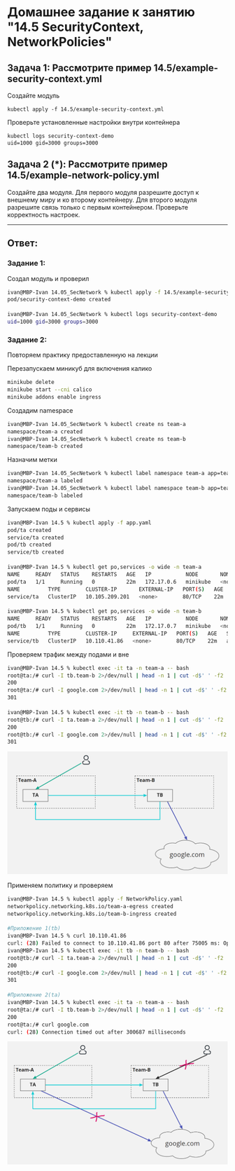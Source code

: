 # Домашнее задание к занятию "14.5 SecurityContext, NetworkPolicies"

## Задача 1: Рассмотрите пример 14.5/example-security-context.yml

Создайте модуль

```
kubectl apply -f 14.5/example-security-context.yml
```

Проверьте установленные настройки внутри контейнера

```
kubectl logs security-context-demo
uid=1000 gid=3000 groups=3000
```

## Задача 2 (*): Рассмотрите пример 14.5/example-network-policy.yml

Создайте два модуля. Для первого модуля разрешите доступ к внешнему миру
и ко второму контейнеру. Для второго модуля разрешите связь только с
первым контейнером. Проверьте корректность настроек.

---

## Ответ:

### Задание 1:

Создал модуль и проверил
```bash
ivan@MBP-Ivan 14.05_SecNetwork % kubectl apply -f 14.5/example-security-context.yml
pod/security-context-demo created

ivan@MBP-Ivan 14.05_SecNetwork % kubectl logs security-context-demo
uid=1000 gid=3000 groups=3000
```

### Задание 2:

Повторяем практику предоставленную на лекции

Перезапускаем миникуб для включения калико
```bash
minikube delete
minikube start --cni calico
minikube addons enable ingress
```

Создадим namespace
```bash
ivan@MBP-Ivan 14.05_SecNetwork % kubectl create ns team-a
namespace/team-a created
ivan@MBP-Ivan 14.05_SecNetwork % kubectl create ns team-b
namespace/team-b created
```

Назначим метки
```bash
ivan@MBP-Ivan 14.05_SecNetwork % kubectl label namespace team-a app=team-a
namespace/team-a labeled
ivan@MBP-Ivan 14.05_SecNetwork % kubectl label namespace team-b app=team-b
namespace/team-b labeled
```

Запускаем поды и сервисы
```bash
ivan@MBP-Ivan 14.5 % kubectl apply -f app.yaml
pod/ta created
service/ta created
pod/tb created
service/tb created

ivan@MBP-Ivan 14.5 % kubectl get po,services -o wide -n team-a
NAME     READY   STATUS    RESTARTS   AGE   IP           NODE       NOMINATED NODE   READINESS GATES
pod/ta   1/1     Running   0          22m   172.17.0.6   minikube   <none>           <none>
NAME         TYPE        CLUSTER-IP       EXTERNAL-IP   PORT(S)   AGE   SELECTOR
service/ta   ClusterIP   10.105.209.201   <none>        80/TCP    22m   app=ta

ivan@MBP-Ivan 14.5 % kubectl get po,services -o wide -n team-b
NAME     READY   STATUS    RESTARTS   AGE   IP           NODE       NOMINATED NODE   READINESS GATES
pod/tb   1/1     Running   0          22m   172.17.0.7   minikube   <none>           <none>
NAME         TYPE        CLUSTER-IP     EXTERNAL-IP   PORT(S)   AGE   SELECTOR
service/tb   ClusterIP   10.110.41.86   <none>        80/TCP    22m   app=tb
```

Проверяем трафик между подами и вне
```bash
ivan@MBP-Ivan 14.5 % kubectl exec -it ta -n team-a -- bash
root@ta:/# curl -I tb.team-b 2>/dev/null | head -n 1 | cut -d$' ' -f2
200
root@ta:/# curl -I google.com 2>/dev/null | head -n 1 | cut -d$' ' -f2
301

ivan@MBP-Ivan 14.5 % kubectl exec -it tb -n team-b -- bash
root@tb:/# curl -I ta.team-a 2>/dev/null | head -n 1 | cut -d$' ' -f2
200
root@tb:/# curl -I google.com 2>/dev/null | head -n 1 | cut -d$' ' -f2
301
```

<p align="center">
<img src="./assets/1.png">
</p>

Применяем политику и проверяем
```bash
ivan@MBP-Ivan 14.5 % kubectl apply -f NetworkPolicy.yaml             
networkpolicy.networking.k8s.io/team-a-egress created
networkpolicy.networking.k8s.io/team-b-ingress created

#Приложение 1(tb)
ivan@MBP-Ivan 14.5 % curl 10.110.41.86
curl: (28) Failed to connect to 10.110.41.86 port 80 after 75005 ms: Operation timed out
ivan@MBP-Ivan 14.5 % kubectl exec -it tb -n team-b -- bash
root@tb:/# curl -I ta.team-a 2>/dev/null | head -n 1 | cut -d$' ' -f2
200
root@tb:/# curl -I google.com 2>/dev/null | head -n 1 | cut -d$' ' -f2
301

#Приложение 2(ta)
ivan@MBP-Ivan 14.5 % kubectl exec -it ta -n team-a -- bash
root@ta:/# curl -I tb.team-b 2>/dev/null | head -n 1 | cut -d$' ' -f2
200
root@ta:/# curl google.com
curl: (28) Connection timed out after 300687 milliseconds
```

<p align="center">
<img src="./assets/2.png">
</p>